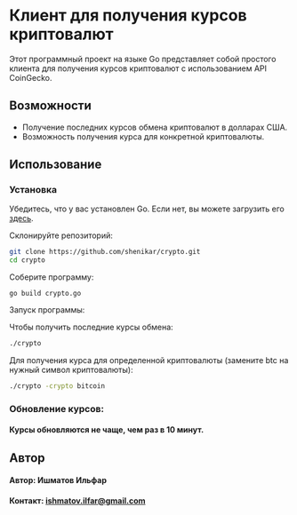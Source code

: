 # Клиент для получения курсов криптовалют

Этот программный проект на языке Go представляет собой простого клиента для получения курсов криптовалют с использованием API CoinGecko.

## Возможности

- Получение последних курсов обмена криптовалют в долларах США.
- Возможность получения курса для конкретной криптовалюты.

## Использование

### Установка

Убедитесь, что у вас установлен Go. Если нет, вы можете загрузить его [здесь](https://golang.org/dl/).

Склонируйте репозиторий:

```bash
git clone https://github.com/shenikar/crypto.git
cd crypto
```

Соберите программу:

```
go build crypto.go
```

Запуск программы: 

Чтобы получить последние курсы обмена:
```bash
./crypto
```

Для получения курса для определенной криптовалюты (замените btc на нужный символ криптовалюты):
```bash
./crypto -crypto bitcoin
```
### Обновление курсов:

#### Курсы обновляются не чаще, чем раз в 10 минут.

## Автор

#### Автор: Ишматов Ильфар
#### Контакт: ishmatov.ilfar@gmail.com
